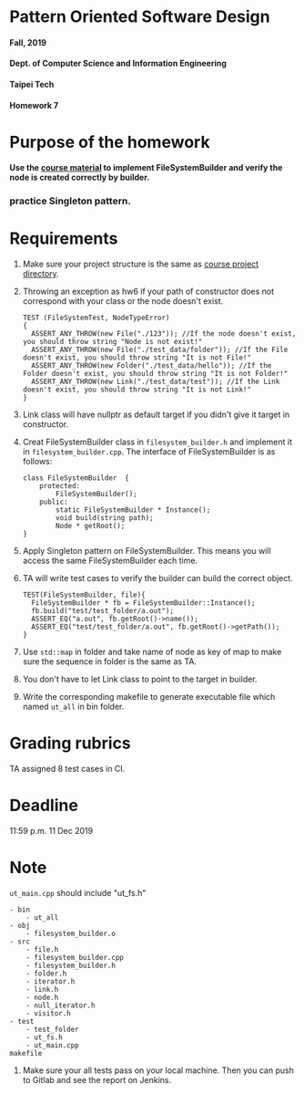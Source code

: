 # Pattern Oriented Software Design
#### Fall, 2019
#### Dept. of Computer Science and Information Engineering
#### Taipei Tech

#### Homework 7

# Purpose of the homework

####  Use the [course material](https://ssl-gitlab.csie.ntut.edu.tw/yccheng/posd2019f) to implement FileSystemBuilder and verify the node is created correctly by builder.

### practice Singleton pattern.

# Requirements
 1. Make sure your project structure is the same as [course project directory](https://ssl-gitlab.csie.ntut.edu.tw/yccheng/posd2019f).
 
 2. Throwing an exception as hw6 if your path of constructor does not correspond with your class or the node doesn't exist.

        TEST (FileSystemTest, NodeTypeError)
        {
          ASSERT_ANY_THROW(new File("./123")); //If the node doesn't exist, you should throw string "Node is not exist!"
          ASSERT_ANY_THROW(new File("./test_data/folder")); //If the File doesn't exist, you should throw string "It is not File!"
          ASSERT_ANY_THROW(new Folder("./test_data/hello")); //If the Folder doesn't exist, you should throw string "It is not Folder!"
          ASSERT_ANY_THROW(new Link("./test_data/test")); //If the Link doesn't exist, you should throw string "It is not Link!"
        }

 3. Link class will have nullptr as default target if you didn't give it target in constructor.

 4. Creat FileSystemBuilder class in `filesystem_builder.h` and implement it in `filesystem_builder.cpp`. The interface of FileSystemBuilder is as follows:
 

        class FileSystemBuilder  {
            protected:
                FileSystemBuilder();
            public:
                static FileSystemBuilder * Instance();
                void build(string path);
                Node * getRoot();
        }
        
 5. Apply Singleton pattern on FileSystemBuilder. This means you will access the same FileSystemBuilder each time.        

 6. TA will write test cases to verify the builder can build the correct object.

        TEST(FileSystemBuilder, file){
          FileSystemBuilder * fb = FileSystemBuilder::Instance();
          fb.build("test/test_folder/a.out");
          ASSERT_EQ("a.out", fb.getRoot()->name());
          ASSERT_EQ("test/test_folder/a.out", fb.getRoot()->getPath());
        }

 7. Use `std::map` in folder and take name of node as key of map to make sure the sequence in folder is the same as TA.
 
 8. You don't have to let Link class to point to the target in builder. 

 9. Write the corresponding makefile to generate executable file which named `ut_all` in bin folder.

# Grading rubrics

TA assigned 8 test cases in CI.

# Deadline
11:59 p.m. 11 Dec 2019

# Note
`ut_main.cpp` should include "ut_fs.h"

```
- bin
    - ut_all
- obj
    - filesystem_builder.o
- src
    - file.h
    - filesystem_builder.cpp
    - filesystem_builder.h
    - folder.h
    - iterator.h
    - link.h
    - node.h
    - null_iterator.h
    - visitor.h
- test
    - test_folder
    - ut_fs.h
    - ut_main.cpp
makefile
```
1. Make sure your all tests pass on your local machine. 
Then you can push to Gitlab and see the report on Jenkins.
